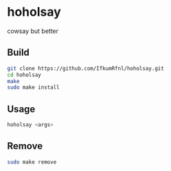 # hoholsay
cowsay but better
## Build
```bash
git clone https://github.com/IfkumRfnl/hoholsay.git
cd hoholsay
make
sudo make install
```
## Usage
```bash
hoholsay <args>
```

## Remove
```bash
sudo make remove
```
